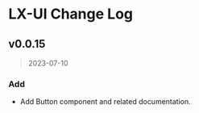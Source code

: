# LX-UI Change Log

## v0.0.15

> 2023-07-10

### Add

- Add Button component and related documentation.
